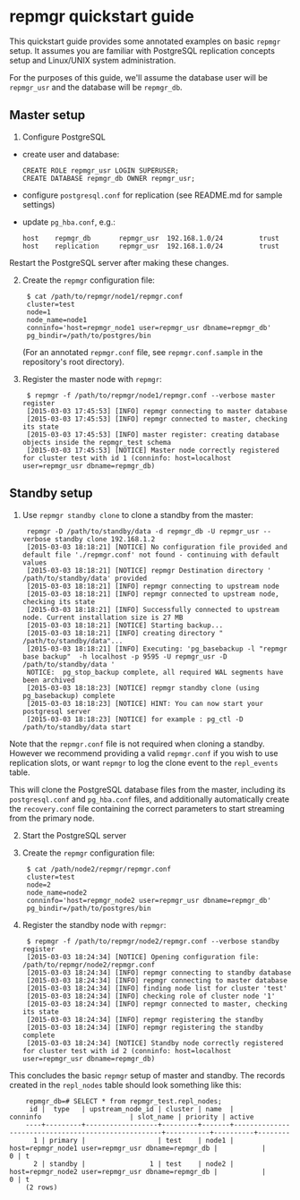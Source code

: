 repmgr quickstart guide
=======================

This quickstart guide provides some annotated examples on basic
`repmgr` setup. It assumes you are familiar with PostgreSQL replication
concepts setup and Linux/UNIX system administration.

For the purposes of this guide, we'll assume the database user will be
`repmgr_usr` and the database will be `repmgr_db`.


Master setup
------------

1. Configure PostgreSQL

  - create user and database:

	```
	CREATE ROLE repmgr_usr LOGIN SUPERUSER;
	CREATE DATABASE repmgr_db OWNER repmgr_usr;
	```

  - configure `postgresql.conf` for replication (see README.md for sample
    settings)

  - update `pg_hba.conf`, e.g.:

	```
	host    repmgr_db       repmgr_usr  192.168.1.0/24         trust
	host    replication     repmgr_usr  192.168.1.0/24         trust
	```

  Restart the PostgreSQL server after making these changes.

2. Create the `repmgr` configuration file:

        $ cat /path/to/repmgr/node1/repmgr.conf
        cluster=test
        node=1
        node_name=node1
        conninfo='host=repmgr_node1 user=repmgr_usr dbname=repmgr_db'
        pg_bindir=/path/to/postgres/bin

   (For an annotated `repmgr.conf` file, see `repmgr.conf.sample` in the
   repository's root directory).

3. Register the master node with `repmgr`:

        $ repmgr -f /path/to/repmgr/node1/repmgr.conf --verbose master register
        [2015-03-03 17:45:53] [INFO] repmgr connecting to master database
        [2015-03-03 17:45:53] [INFO] repmgr connected to master, checking its state
        [2015-03-03 17:45:53] [INFO] master register: creating database objects inside the repmgr_test schema
        [2015-03-03 17:45:53] [NOTICE] Master node correctly registered for cluster test with id 1 (conninfo: host=localhost user=repmgr_usr dbname=repmgr_db)

Standby setup
-------------

1. Use `repmgr standby clone` to clone a standby from the master:

        repmgr -D /path/to/standby/data -d repmgr_db -U repmgr_usr --verbose standby clone 192.168.1.2
        [2015-03-03 18:18:21] [NOTICE] No configuration file provided and default file './repmgr.conf' not found - continuing with default values
        [2015-03-03 18:18:21] [NOTICE] repmgr Destination directory ' /path/to/standby/data' provided
        [2015-03-03 18:18:21] [INFO] repmgr connecting to upstream node
        [2015-03-03 18:18:21] [INFO] repmgr connected to upstream node, checking its state
        [2015-03-03 18:18:21] [INFO] Successfully connected to upstream node. Current installation size is 27 MB
        [2015-03-03 18:18:21] [NOTICE] Starting backup...
        [2015-03-03 18:18:21] [INFO] creating directory " /path/to/standby/data"...
        [2015-03-03 18:18:21] [INFO] Executing: 'pg_basebackup -l "repmgr base backup"  -h localhost -p 9595 -U repmgr_usr -D  /path/to/standby/data '
        NOTICE:  pg_stop_backup complete, all required WAL segments have been archived
        [2015-03-03 18:18:23] [NOTICE] repmgr standby clone (using pg_basebackup) complete
        [2015-03-03 18:18:23] [NOTICE] HINT: You can now start your postgresql server
        [2015-03-03 18:18:23] [NOTICE] for example : pg_ctl -D  /path/to/standby/data start

  Note that the `repmgr.conf` file is not required when cloning a standby.
  However we recommend providing a valid `repmgr.conf` if you wish to use
  replication slots, or want `repmgr` to log the clone event to the
  `repl_events` table.

  This will clone the PostgreSQL database files from the master, including its
  `postgresql.conf` and `pg_hba.conf` files, and additionally automatically create
  the `recovery.conf` file containing the correct parameters to start streaming
  from the primary node.

2. Start the PostgreSQL server

3. Create the `repmgr` configuration file:

        $ cat /path/node2/repmgr/repmgr.conf
        cluster=test
        node=2
        node_name=node2
        conninfo='host=repmgr_node2 user=repmgr_usr dbname=repmgr_db'
        pg_bindir=/path/to/postgres/bin

4. Register the standby node with `repmgr`:

        $ repmgr -f /path/to/repmgr/node2/repmgr.conf --verbose standby register
        [2015-03-03 18:24:34] [NOTICE] Opening configuration file: /path/to/repmgr/node2/repmgr.conf
        [2015-03-03 18:24:34] [INFO] repmgr connecting to standby database
        [2015-03-03 18:24:34] [INFO] repmgr connecting to master database
        [2015-03-03 18:24:34] [INFO] finding node list for cluster 'test'
        [2015-03-03 18:24:34] [INFO] checking role of cluster node '1'
        [2015-03-03 18:24:34] [INFO] repmgr connected to master, checking its state
        [2015-03-03 18:24:34] [INFO] repmgr registering the standby
        [2015-03-03 18:24:34] [INFO] repmgr registering the standby complete
        [2015-03-03 18:24:34] [NOTICE] Standby node correctly registered for cluster test with id 2 (conninfo: host=localhost user=repmgr_usr dbname=repmgr_db)


This concludes the basic `repmgr` setup of master and standby. The records
created in the `repl_nodes` table should look something like this:

        repmgr_db=# SELECT * from repmgr_test.repl_nodes;
         id |  type   | upstream_node_id | cluster | name  |                      conninfo                      | slot_name | priority | active
        ----+---------+------------------+---------+-------+----------------------------------------------------+-----------+----------+--------
          1 | primary |                  | test    | node1 | host=repmgr_node1 user=repmgr_usr dbname=repmgr_db |           |        0 | t
          2 | standby |                1 | test    | node2 | host=repmgr_node2 user=repmgr_usr dbname=repmgr_db |           |        0 | t
        (2 rows)
